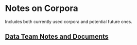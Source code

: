 # Notes on Corpora 

Includes both currently used corpora and potential future ones.

## [Data Team Notes and Documents](https://drive.google.com/drive/folders/194U9sutanGvcgUpEMpbXz8EKXmg3XpHK?usp=sharing)
